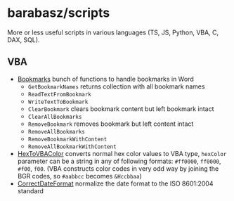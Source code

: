 # barabasz/scripts

More or less useful scripts in various languages (TS, JS, Python, VBA, C, DAX, SQL).

## VBA

- [Bookmarks](vba/Bookmarks.vba) bunch of functions to handle bookmarks in Word
  - `GetBookmarkNames` returns collection with all bookmark names
  - `ReadTextFromBookmark`
  - `WriteTextToBookmark`
  - `ClearBookmark` clears bookmark content but left bookmark intact
  - `ClearAllBookmarks`
  - `RemoveBookmark` removes bookmark but left content intact
  - `RemoveAllBookmarks`
  - `RemoveBookmarkWithContent`
  - `RemoveAllBookmarkWithContent`
- [HexToVBAColor](vba/HexToVBAColor.vba) converts normal hex color values to VBA type, `hexColor` parameter can be a string in any of following formats: `#ff0000`, `ff0000`, `#f00`, `f00`. (VBA constructs color codes in very odd way by joining the BGR codes, so `#aabbcc` becomes `&Hccbbaa`)
- [CorrectDateFormat](vba/CorrectDateFormat.vba) normalize the date format to the ISO 8601:2004 standard
